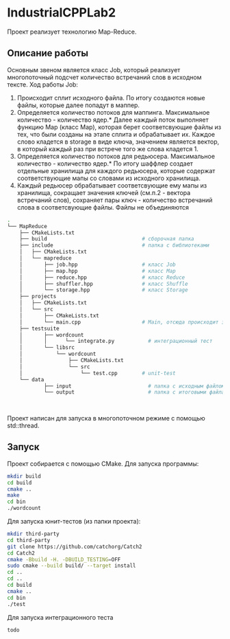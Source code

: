 # IndustrialCPPLab2
Проект реализует технологию Map-Reduce.
## Описание работы
Основным звеном является класс Job, который реализует многопоточный подсчет количество встречаний слов в исходном тексте.
Ход работы Job:
1. Происходит сплит исходного файла. По итогу создаются новые файлы, которые далее попадут в маппер.
2. Определяется количество потоков для маппинга. Максимальное количество - количество ядер.* Далее каждый поток выполняет функцию Map (класс Map), которая берет соответсвующие файлы из тех, что были созданы на этапе сплита и обрабатывает их. Каждое слово кладется в storage в виде ключа, значением является вектор, в который каждый раз при встрече того же слова кладется 1.
3. Определяется количество потоков для редьюсера. Максимальное количество - количество ядер.* По итогу шаффлер создает отдельные хранилища для каждого редьюсера, которые содержат соответствующие мапы со словами из исходного хранилища.
4. Каждый редьюсер обрабатывает соответсвующие ему мапы из хранилища, сокращает значения ключей (см.п.2 - вектора встречаний слов), сохраняет пары ключ - количество встречаний слова в соответсвующие файлы. Файлы не объединяются
```bash
.
└── MapReduce
    ├── CMakeLists.txt
    ├── build                               # сборочная папка
    ├── include                             # папка с библиотеками
    │   ├── CMakeLists.txt
    │   └── mapreduce
    │       ├── job.hpp                     # класс Job
    │       ├── map.hpp                     # класс Map
    │       ├── reduce.hpp                  # класс Reduce
    │       ├── shuffler.hpp                # класс Shuffle
    │       └── storage.hpp                 # класс Storage
    ├── projects
    │   ├── CMakeLists.txt
    │   └── src
    │       ├── CMakeLists.txt
    │       └── main.cpp                    # Main, отсюда происходит запуск Job
    ├── testsuite
    │       ├── wordcount
    │       │      └── integrate.py           # интеграционный тест
    │       └── libsrc
    │           └── wordcount
    │               ├── CMakeLists.txt
    │               └── src
    │                   └── test.cpp        # unit-test
    └── data  
            ├── input                         # папка с исходным файлом и файлами, полученными после сплита
            └── output                        # папка с итоговыми файлами
  
  
  ```           
 Проект написан для запуска в многопоточном режиме с помощью std::thread.
 ## Запуск
 
 Проект собирается с помощью CMake. Для запуска программы:
 ```bash
 mkdir build
 cd build
 cmake ..
 make
 cd bin
 ./wordcount
 ```
 
 Для запуска юнит-тестов (из папки проекта):
  ```bash
  mkdir third-party
  cd third-party
  git clone https://github.com/catchorg/Catch2
  cd Catch2
  cmake -Bbuild -H. -DBUILD_TESTING=OFF
  sudo cmake --build build/ --target install
  cd ..
  cd ..
  cd build
  cmake ..
  cd bin
 ./test
 ```
 Для запуска интеграционного теста
  ```bash
  todo
 ```
